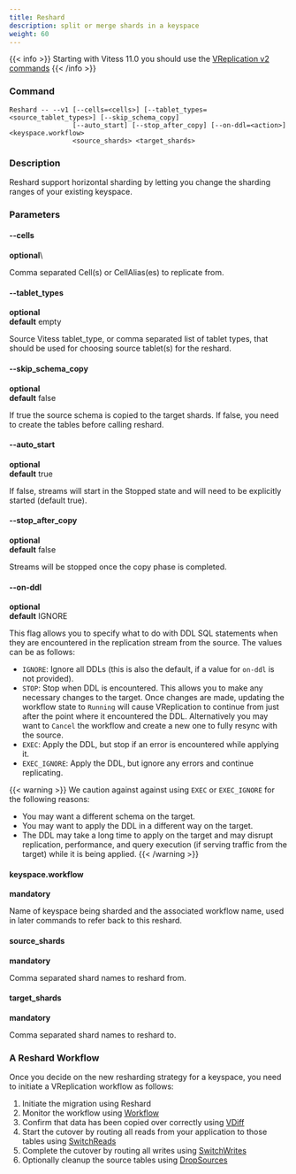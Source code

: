```yaml
---
title: Reshard
description: split or merge shards in a keyspace
weight: 60
---
```


{{< info >}}
Starting with Vitess 11.0 you should use the [VReplication v2 commands](../../reshard)
{{< /info >}}

### Command

```
Reshard -- --v1 [--cells=<cells>] [--tablet_types=<source_tablet_types>] [--skip_schema_copy]
                [--auto_start] [--stop_after_copy] [--on-ddl=<action>] <keyspace.workflow>
                <source_shards> <target_shards>
```

### Description

Reshard support horizontal sharding by letting you change the sharding ranges of your existing keyspace.

### Parameters

#### --cells
**optional**\

<div class="cmd">
Comma separated Cell(s) or CellAlias(es) to replicate from.
</div>

#### --tablet_types
**optional**\
**default** empty

<div class="cmd">
Source Vitess tablet_type, or comma separated list of tablet types, that should be used for choosing source tablet(s) for the reshard.
</div>

#### --skip_schema_copy
**optional**\
**default** false

<div class="cmd">
If true the source schema is copied to the target shards. If false, you need to create the tables
before calling reshard.
</div>

#### --auto_start
**optional**\
**default** true

<div class="cmd">
If false, streams will start in the Stopped state and will need to be explicitly started (default true).
</div>

#### --stop_after_copy
**optional**\
**default** false

<div class="cmd">
Streams will be stopped once the copy phase is completed.
</div>

#### --on-ddl
**optional**\
**default** IGNORE

<div class="cmd">

This flag allows you to specify what to do with DDL SQL statements when they are encountered
in the replication stream from the source. The values can be as follows:

* `IGNORE`: Ignore all DDLs (this is also the default, if a value for `on-ddl`
  is not provided).
* `STOP`: Stop when DDL is encountered. This allows you to make any necessary
  changes to the target. Once changes are made, updating the workflow state to
  `Running` will cause VReplication to continue from just after the point where
  it encountered the DDL. Alternatively you may want to `Cancel` the workflow
  and create a new one to fully resync with the source.
* `EXEC`: Apply the DDL, but stop if an error is encountered while applying it.
* `EXEC_IGNORE`: Apply the DDL, but ignore any errors and continue replicating.

{{< warning >}}
We caution against against using `EXEC` or `EXEC_IGNORE` for the following reasons:
  * You may want a different schema on the target.
  * You may want to apply the DDL in a different way on the target.
  * The DDL may take a long time to apply on the target and may disrupt replication, performance, and query execution (if serving  traffic from the target) while it is being applied.
{{< /warning >}}

</div>

#### keyspace.workflow
**mandatory**

<div class="cmd">
Name of keyspace being sharded and the associated workflow name, used in later commands to refer back to this reshard.
</div>

#### source_shards
**mandatory**

<div class="cmd">
Comma separated shard names to reshard from.
</div>

#### target_shards
**mandatory**

<div class="cmd">
Comma separated shard names to reshard to.
</div>


### A Reshard Workflow

Once you decide on the new resharding strategy for a keyspace, you need to initiate a VReplication workflow as follows:

1. Initiate the migration using Reshard
2. Monitor the workflow using [Workflow](../../workflow)
3. Confirm that data has been copied over correctly using [VDiff](../../vdiff)
4. Start the cutover by routing all reads from your application to those tables using [SwitchReads](../switchreads)
5. Complete the cutover by routing all writes using [SwitchWrites](../switchwrites)
6. Optionally cleanup the source tables using [DropSources](../dropsources)
